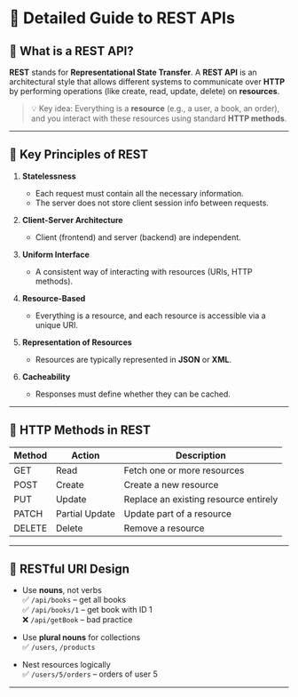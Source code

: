 # 📘 Detailed Guide to REST APIs

## 🔹 What is a REST API?

**REST** stands for **Representational State Transfer**. A **REST API** is an architectural style that allows different systems to communicate over **HTTP** by performing operations (like create, read, update, delete) on **resources**.

> 💡 Key idea: Everything is a **resource** (e.g., a user, a book, an order), and you interact with these resources using standard **HTTP methods**.

---

## 🔹 Key Principles of REST

1. **Statelessness**  
   - Each request must contain all the necessary information.
   - The server does not store client session info between requests.

2. **Client-Server Architecture**  
   - Client (frontend) and server (backend) are independent.

3. **Uniform Interface**  
   - A consistent way of interacting with resources (URIs, HTTP methods).

4. **Resource-Based**  
   - Everything is a resource, and each resource is accessible via a unique URI.

5. **Representation of Resources**  
   - Resources are typically represented in **JSON** or **XML**.

6. **Cacheability**  
   - Responses must define whether they can be cached.

---

## 🔹 HTTP Methods in REST

| Method  | Action         | Description                             |
|---------|----------------|-----------------------------------------|
| GET     | Read           | Fetch one or more resources             |
| POST    | Create         | Create a new resource                   |
| PUT     | Update         | Replace an existing resource entirely   |
| PATCH   | Partial Update | Update part of a resource               |
| DELETE  | Delete         | Remove a resource                       |

---

## 🔹 RESTful URI Design

- Use **nouns**, not verbs  
  ✅ `/api/books` – get all books  
  ✅ `/api/books/1` – get book with ID 1  
  ❌ `/api/getBook` – bad practice

- Use **plural nouns** for collections  
  ✅ `/users`, `/products`

- Nest resources logically  
  ✅ `/users/5/orders` – orders of user 5

---

